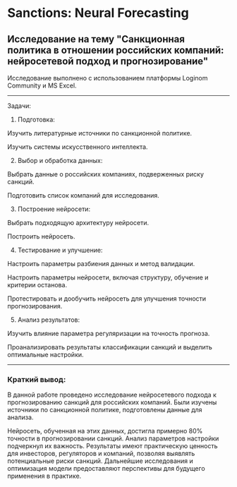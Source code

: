 # Sanctions: Neural Forecasting
## Исследование на тему "Санкционная политика в отношении российских компаний: нейросетевой подход и прогнозирование"

Исследование выполнено с использованием платформы Loginom Community и MS Excel.

---

Задачи:

1) Подготовка:

Изучить литературные источники по санкционной политике.

Изучить системы искусственного интеллекта.

2) Выбор и обработка данных:

Выбрать данные о российских компаниях, подверженных риску санкций.

Подготовить список компаний для исследования.

3) Построение нейросети:

Выбрать подходящую архитектуру нейросети.

Построить нейросеть.

4) Тестирование и улучшение:

Настроить параметры разбиения данных и метод валидации.

Настроить параметры нейросети, включая структуру, обучение и критерии останова.

Протестировать и дообучить нейросеть для улучшения точности прогнозирования.

5) Анализ результатов:

Изучить влияние параметра регуляризации на точность прогноза.

Проанализировать результаты классификации санкций и выделить оптимальные настройки.

---

### Краткий вывод:

В данной работе проведено исследование нейросетевого подхода к прогнозированию санкций для российских компаний. Были изучены источники по санкционной политике, подготовлены данные для анализа. 

Нейросеть, обученная на этих данных, достигла примерно 80% точности в прогнозировании санкций. Анализ параметров настройки подчеркнул их важность. Результаты имеют практическую ценность для инвесторов, регуляторов и компаний, позволяя выявлять потенциальные риски санкций. Дальнейшие исследования и оптимизация модели предоставляют перспективы для будущего применения в практике.

